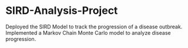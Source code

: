 # SIRD-Analysis-Project
Deployed the SIRD Model to track the progression of a disease outbreak. Implemented a Markov Chain Monte Carlo model to analyze disease progression.
